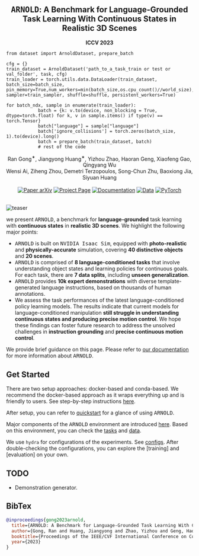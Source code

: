 <h2 align="center">
  <b><tt>ARNOLD</tt>: A Benchmark for Language-Grounded Task Learning With Continuous States in Realistic 3D Scenes</b>
</h2>

<div align="center" margin-bottom="6em">
<b>ICCV 2023</b>
</div>

```
from dataset import ArnoldDataset, prepare_batch

cfg = {}
train_dataset = ArnoldDataset('path_to_a_task_train or test or val_folder', task, cfg)
train_loader = torch.utils.data.DataLoader(train_dataset, batch_size=batch_size, pin_memory=True,num_workers=min(batch_size,os.cpu_count()//world_size), sampler=train_sampler, shuffle=shuffle, persistent_workers=True)

for batch_ndx, sample in enumerate(train_loader):
            batch = {k: v.to(device, non_blocking = True, dtype=torch.float) for k, v in sample.items() if type(v) == torch.Tensor}
            batch["language"] = sample["language"]
            batch['ignore_collisions'] = torch.zeros(batch_size, 1).to(device).long()
            batch = prepare_batch(train_dataset, batch)
            # rest of the code
```

<div align="center" margin-bottom="6em">
Ran Gong<sup>✶</sup>, Jiangyong Huang<sup>✶</sup>, Yizhou Zhao, Haoran Geng, Xiaofeng Gao, Qingyang Wu <br/> Wensi Ai, Ziheng Zhou, Demetri Terzopoulos, Song-Chun Zhu, Baoxiong Jia, Siyuan Huang
</div>
&nbsp;

<div align="center">
    <a href="https://arxiv.org/abs/2304.04321" target="_blank">
    <img src="https://img.shields.io/badge/Paper-arXiv-green" alt="Paper arXiv"></a>
    <a href="https://arnold-benchmark.github.io" target="_blank">
    <img src="https://img.shields.io/badge/Page-ARNOLD-9cf" alt="Project Page"/></a>
    <a href="https://arnold-docs.readthedocs.io/en/latest/" target="_blank">
    <img src="https://img.shields.io/badge/docs-passing-brightgreen.svg" alt="Documentation"/></a>
    <a href="https://drive.google.com/drive/folders/1yaEItqU9_MdFVQmkKA6qSvfXy_cPnKGA?usp=sharing" target="_blank">
    <img src="https://img.shields.io/badge/Data-Demos-9966ff" alt="Data"/></a>
    <a href="https://pytorch.org" target="_blank">
    <img src="https://img.shields.io/badge/Code-PyTorch-blue" alt="PyTorch"/></a>
</div>
&nbsp;

![teaser](docs/teaser.png)

we present <tt>ARNOLD</tt>, a benchmark for **language-grounded** task learning with **continuous states** in **realistic 3D scenes**. We highlight the following major points:
- <tt>ARNOLD</tt> is built on <tt>NVIDIA Isaac Sim</tt>, equipped with **photo-realistic** and **physically-accurate** simulation, covering **40 distinctive objects** and **20 scenes**.
- <tt>ARNOLD</tt> is comprised of **8 language-conditioned tasks** that involve understanding object states and learning policies for continuous goals. For each task, there are **7 data splits**, including **unseen generalization**.
- <tt>ARNOLD</tt> provides **10k expert demonstrations** with diverse template-generated language instructions, based on thousands of human annotations.
- We assess the task performances of the latest language-conditioned policy learning models. The results indicate that current models for language-conditioned manipulation **still struggle in understanding continuous states and producing precise motion control**. We hope these findings can foster future research to address the unsolved challenges in **instruction grounding** and **precise continuous motion control**.

We provide brief guidance on this page. Please refer to [our documentation](https://arnold-docs.readthedocs.io/en/latest/) for more information about <tt>ARNOLD</tt>.

## Get Started
There are two setup approaches: docker-based and conda-based. We recommend the docker-based approach as it wraps everything up and is friendly to users. See step-by-step instructions [here](https://arnold-docs.readthedocs.io/en/latest/tutorial/setup/index.html#setup).

After setup, you can refer to [quickstart](https://arnold-docs.readthedocs.io/en/latest/tutorial/setup/index.html#quickstart) for a glance of using <tt>ARNOLD</tt>.

Major components of the <tt>ARNOLD</tt> environment are introduced [here](https://arnold-docs.readthedocs.io/en/latest/tutorial/environment/index.html#environment). Based on this environment, you can check the [tasks](https://arnold-docs.readthedocs.io/en/latest/tutorial/tasks/index.html#tasks) and [data](https://arnold-docs.readthedocs.io/en/latest/tutorial/data/index.html#data).

We use `hydra` for configurations of the experiments. See [configs](https://arnold-docs.readthedocs.io/en/latest/tutorial/configs/index.html#configs). After double-checking the configurations, you can explore the [training] and [evaluation] on your own.

## TODO
- Demonstration generator.

## BibTex
```bibtex
@inproceedings{gong2023arnold,
  title={ARNOLD: A Benchmark for Language-Grounded Task Learning With Continuous States in Realistic 3D Scenes},
  author={Gong, Ran and Huang, Jiangyong and Zhao, Yizhou and Geng, Haoran and Gao, Xiaofeng and Wu, Qingyang and Ai, Wensi and Zhou, Ziheng and Terzopoulos, Demetri and Zhu, Song-Chun and others},
  booktitle={Proceedings of the IEEE/CVF International Conference on Computer Vision (ICCV)},
  year={2023}
}
```
